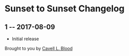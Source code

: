 # Sunset to Sunset Changelog

## 1 -- 2017-08-09

* Initial release

Brought to you by [Cavell L. Blood](https://cavellblood.com)
